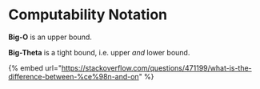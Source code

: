 # Computability Notation

**Big-O** is an upper bound.

**Big-Theta** is a tight bound, i.e. upper _and_ lower bound.  


{% embed url="https://stackoverflow.com/questions/471199/what-is-the-difference-between-%ce%98n-and-on" %}



